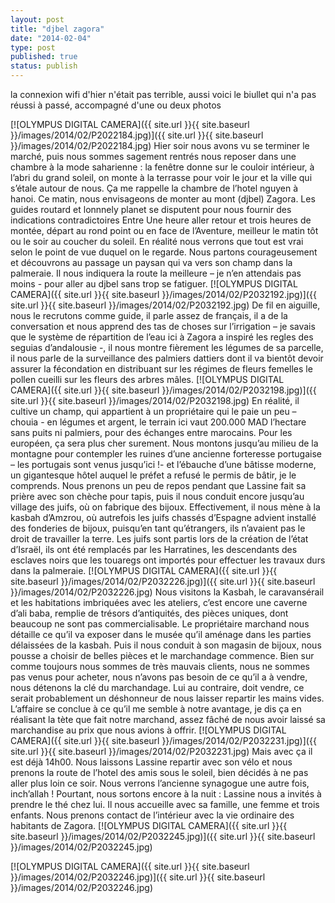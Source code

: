```yaml
---
layout: post
title: "djbel zagora"
date: "2014-02-04"
type: post
published: true
status: publish
---
```


la connexion wifi d'hier n'était pas terrible, aussi voici le biullet qui n'a pas réussi à passé, accompagné d'une ou deux photos

[![OLYMPUS DIGITAL CAMERA]({{ site.url }}{{ site.baseurl }}/images/2014/02/P2022184.jpg)]({{ site.url }}{{ site.baseurl }}/images/2014/02/P2022184.jpg) Hier soir nous avons vu se terminer le marché, puis nous sommes sagement rentrés nous reposer dans une chambre à la mode saharienne : la fenêtre donne sur le couloir intérieur, à l’abri du grand soleil, on monte à la terrasse pour voir le jour et la ville qui s’étale autour de nous. Ça me rappelle la chambre de l’hotel nguyen à hanoi. Ce matin, nous envisageons de monter au mont (djbel) Zagora. Les guides routard et lonnnely planet se disputent pour nous fournir des indications contradictoires Entre Une heure aller retour et trois heures de montée, départ au rond point ou en face de l’Aventure, meilleur le matin tôt ou le soir au coucher du soleil. En réalité nous verrons que tout est vrai selon le point de vue duquel on le regarde. Nous partons courageusement et découvrons au passage un paysan qui va vers son champ dans la palmeraie. Il nous indiquera la route la meilleure – je n’en attendais pas moins - pour aller au djbel sans trop se fatiguer. [![OLYMPUS DIGITAL CAMERA]({{ site.url }}{{ site.baseurl }}/images/2014/02/P2032192.jpg)]({{ site.url }}{{ site.baseurl }}/images/2014/02/P2032192.jpg) De fil en aiguille, nous le recrutons comme guide, il parle assez de français, il a de la conversation et nous apprend des tas de choses sur l’irrigation – je savais que le système de répartition de l’eau ici à Zagora a inspiré les regles des seguias d’andalousie -, il nous montre fièrement les légumes de sa parcelle, il nous parle de la surveillance des palmiers dattiers dont il va bientôt devoir assurer la fécondation en distribuant sur les régimes de fleurs femelles le pollen cueilli sur les fleurs des arbres mâles. [![OLYMPUS DIGITAL CAMERA]({{ site.url }}{{ site.baseurl }}/images/2014/02/P2032198.jpg)]({{ site.url }}{{ site.baseurl }}/images/2014/02/P2032198.jpg) En réalité, il cultive un champ, qui appartient à un propriétaire qui le paie un peu – chouia - en légumes et argent, le terrain ici vaut 200.000 MAD l’hectare sans puits ni palmiers, pour des échanges entre marocains. Pour les européen, ça sera plus cher surement. Nous montons jusqu’au milieu de la montagne pour contempler les ruines d’une ancienne forteresse portugaise – les portugais sont venus jusqu’ici !- et l’ébauche d’une bâtisse moderne, un gigantesque hôtel auquel le préfet a refusé le permis de bâtir, je le comprends. Nous prenons un peu de repos pendant que Lassine fait sa prière avec son chèche pour tapis, puis il nous conduit encore jusqu’au village des juifs, où on fabrique des bijoux. Effectivement, il nous mène à la kasbah d’Amzrou, où autrefois les juifs chassés d’Espagne advient installé des fonderies de bijoux, puisqu’en tant qu’étrangers, ils n’avaient pas le droit de travailler la terre. Les juifs sont partis lors de la création de l’état d’Israël, ils ont été remplacés par les Harratines, les descendants des esclaves noirs que les touaregs ont importés pour effectuer les travaux durs dans la palmeraie. [![OLYMPUS DIGITAL CAMERA]({{ site.url }}{{ site.baseurl }}/images/2014/02/P2032226.jpg)]({{ site.url }}{{ site.baseurl }}/images/2014/02/P2032226.jpg) Nous visitons la Kasbah, le caravansérail et les habitations imbriquées avec les ateliers, c’est encore une caverne d’ali baba, remplie de trésors d’antiquités, des pièces uniques, dont beaucoup ne sont pas commercialisable. Le propriétaire marchand nous détaille ce qu’il va exposer dans le musée qu’il aménage dans les parties délaissées de la kasbah. Puis il nous conduit à son magasin de bijoux, nous pousse a choisir de belles pièces et le marchandage commence. Bien sur comme toujours nous sommes de très mauvais clients, nous ne sommes pas venus pour acheter, nous n’avons pas besoin de ce qu’il a à vendre, nous détenons la clé du marchandage. Lui au contraire, doit vendre, ce serait probablement un déshonneur de nous laisser repartir les mains vides. L’affaire se conclue à ce qu’il me semble à notre avantage, je dis ça en réalisant la tète que fait notre marchand, assez fâché de nous avoir laissé sa marchandise au prix que nous avions à offrir. [![OLYMPUS DIGITAL CAMERA]({{ site.url }}{{ site.baseurl }}/images/2014/02/P2032231.jpg)]({{ site.url }}{{ site.baseurl }}/images/2014/02/P2032231.jpg) Mais avec ça il est déjà 14h00. Nous laissons Lassine repartir avec son vélo et nous prenons la route de l’hotel des amis sous le soleil, bien décidés à ne pas aller plus loin ce soir. Nous verrons l’ancienne synagogue une autre fois, inch’allah ! Pourtant, nous sortons encore à la nuit : Lassine nous a invités à prendre le thé chez lui. Il nous accueille avec sa famille, une femme et trois enfants. Nous prenons contact de l’intérieur avec la vie ordinaire des habitants de Zagora. [![OLYMPUS DIGITAL CAMERA]({{ site.url }}{{ site.baseurl }}/images/2014/02/P2032245.jpg)]({{ site.url }}{{ site.baseurl }}/images/2014/02/P2032245.jpg)

[![OLYMPUS DIGITAL CAMERA]({{ site.url }}{{ site.baseurl }}/images/2014/02/P2032246.jpg)]({{ site.url }}{{ site.baseurl }}/images/2014/02/P2032246.jpg)
